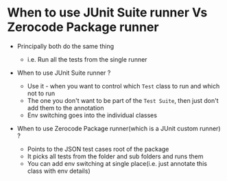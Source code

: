 When to use JUnit Suite runner Vs Zerocode Package runner
===
+ Principally both do the same thing
  + i.e. Run all the tests from the single runner
+ When to use JUnit Suite runner ?
  + Use it - when you want to control which `Test` class to run and which not to run
  + The one you don't want to be part of the `Test Suite`, then just don't add them to the annotation
  + Env switching goes into the individual classes

+ When to use Zerocode Package runner(which is a JUnit custom runner) ?
  + Points to the JSON test cases root of the package
  + It picks all tests from the folder and sub folders and runs them
  + You can add env switching at single place(i.e. just annotate this class with env details)
